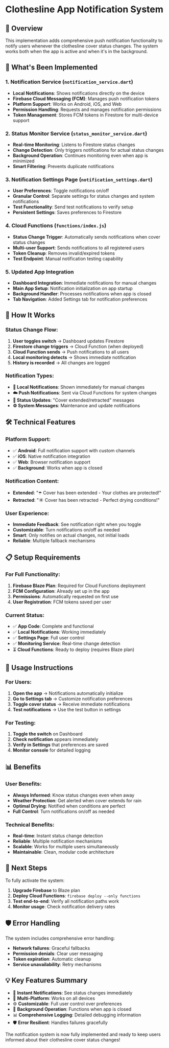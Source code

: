 # Clothesline App Notification System

## 🎯 Overview
This implementation adds comprehensive push notification functionality to notify users whenever the clothesline cover status changes. The system works both when the app is active and when it's in the background.

## 🔧 What's Been Implemented

### 1. Notification Service (`notification_service.dart`)
- **Local Notifications**: Shows notifications directly on the device
- **Firebase Cloud Messaging (FCM)**: Manages push notification tokens
- **Platform Support**: Works on Android, iOS, and Web
- **Permission Handling**: Requests and manages notification permissions
- **Token Management**: Stores FCM tokens in Firestore for multi-device support

### 2. Status Monitor Service (`status_monitor_service.dart`)
- **Real-time Monitoring**: Listens to Firestore status changes
- **Change Detection**: Only triggers notifications for actual status changes
- **Background Operation**: Continues monitoring even when app is minimized
- **Smart Filtering**: Prevents duplicate notifications

### 3. Notification Settings Page (`notification_settings.dart`)
- **User Preferences**: Toggle notifications on/off
- **Granular Control**: Separate settings for status changes and system notifications
- **Test Functionality**: Send test notifications to verify setup
- **Persistent Settings**: Saves preferences to Firestore

### 4. Cloud Functions (`functions/index.js`)
- **Status Change Trigger**: Automatically sends notifications when cover status changes
- **Multi-user Support**: Sends notifications to all registered users
- **Token Cleanup**: Removes invalid/expired tokens
- **Test Endpoint**: Manual notification testing capability

### 5. Updated App Integration
- **Dashboard Integration**: Immediate notifications for manual changes
- **Main App Setup**: Notification initialization on app startup
- **Background Handler**: Processes notifications when app is closed
- **Tab Navigation**: Added Settings tab for notification preferences

## 📱 How It Works

### Status Change Flow:
1. **User toggles switch** → Dashboard updates Firestore
2. **Firestore change triggers** → Cloud Function (when deployed)
3. **Cloud Function sends** → Push notifications to all users
4. **Local monitoring detects** → Shows immediate notification
5. **History is recorded** → All changes are logged

### Notification Types:
- **📱 Local Notifications**: Shown immediately for manual changes
- **☁️ Push Notifications**: Sent via Cloud Functions for system changes
- **🔔 Status Updates**: "Cover extended/retracted" messages
- **⚙️ System Messages**: Maintenance and update notifications

## 🛠️ Technical Features

### Platform Support:
- ✅ **Android**: Full notification support with custom channels
- ✅ **iOS**: Native notification integration
- ✅ **Web**: Browser notification support
- ✅ **Background**: Works when app is closed

### Notification Content:
- **Extended**: "☂️ Cover has been extended - Your clothes are protected!"
- **Retracted**: "☀️ Cover has been retracted - Perfect drying conditions!"

### User Experience:
- **Immediate Feedback**: See notification right when you toggle
- **Customizable**: Turn notifications on/off as needed
- **Smart**: Only notifies on actual changes, not initial loads
- **Reliable**: Multiple fallback mechanisms

## 📋 Setup Requirements

### For Full Functionality:
1. **Firebase Blaze Plan**: Required for Cloud Functions deployment
2. **FCM Configuration**: Already set up in the app
3. **Permissions**: Automatically requested on first use
4. **User Registration**: FCM tokens saved per user

### Current Status:
- ✅ **App Code**: Complete and functional
- ✅ **Local Notifications**: Working immediately
- ✅ **Settings Page**: Full user control
- ✅ **Monitoring Service**: Real-time change detection
- ⏳ **Cloud Functions**: Ready to deploy (requires Blaze plan)

## 🚀 Usage Instructions

### For Users:
1. **Open the app** → Notifications automatically initialize
2. **Go to Settings tab** → Customize notification preferences
3. **Toggle cover status** → Receive immediate notifications
4. **Test notifications** → Use the test button in settings

### For Testing:
1. **Toggle the switch** on Dashboard
2. **Check notification** appears immediately
3. **Verify in Settings** that preferences are saved
4. **Monitor console** for detailed logging

## 📊 Benefits

### User Benefits:
- **Always Informed**: Know status changes even when away
- **Weather Protection**: Get alerted when cover extends for rain
- **Optimal Drying**: Notified when conditions are perfect
- **Full Control**: Turn notifications on/off as needed

### Technical Benefits:
- **Real-time**: Instant status change detection
- **Reliable**: Multiple notification mechanisms
- **Scalable**: Works for multiple users simultaneously
- **Maintainable**: Clean, modular code architecture

## 🔄 Next Steps

To fully activate the system:
1. **Upgrade Firebase** to Blaze plan
2. **Deploy Cloud Functions**: `firebase deploy --only functions`
3. **Test end-to-end**: Verify all notification paths work
4. **Monitor usage**: Check notification delivery rates

## 🛡️ Error Handling

The system includes comprehensive error handling:
- **Network failures**: Graceful fallbacks
- **Permission denials**: Clear user messaging
- **Token expiration**: Automatic cleanup
- **Service unavailability**: Retry mechanisms

## 💡 Key Features Summary

- 🔔 **Instant Notifications**: See status changes immediately
- 📱 **Multi-Platform**: Works on all devices
- ⚙️ **Customizable**: Full user control over preferences
- 🔄 **Background Operation**: Functions when app is closed
- 📊 **Comprehensive Logging**: Detailed debugging information
- 🛡️ **Error Resilient**: Handles failures gracefully

The notification system is now fully implemented and ready to keep users informed about their clothesline cover status changes!
